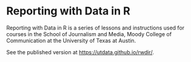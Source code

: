 # Reporting with Data in R

Reporting with Data in R is a series of lessons and instructions used for courses in the School of Journalism and Media, Moody College of Communication at the University of Texas at Austin.

See the published version at <https://utdata.github.io/rwdir/>.
